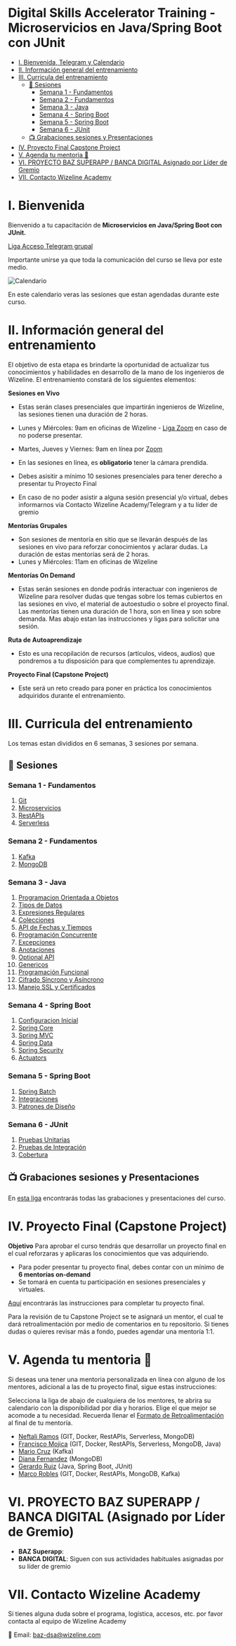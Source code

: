 # Digital Skills Accelerator Training - Microservicios en Java/Spring Boot con JUnit

<!-- Table of Content -->

- [I. Bienvenida, Telegram y Calendario](#i-bienvenida)
- [II. Información general del entrenamiento](#ii-informaci%C3%B3n-general-del-entrenamiento)
- [III. Curricula del entrenamiento](#iii-curricula-del-entrenamiento)
    - [:bookmark_tabs: Sesiones](#bookmark_tabs-sesiones)
        - [Semana 1 - Fundamentos](#semana-1---fundamentos)
        - [Semana 2 - Fundamentos](#semana-2---fundamentos)
        - [Semana 3 - Java](#semana-3---java)
        - [Semana 4 - Spring Boot](#semana-4---spring-boot)
        - [Semana 5 - Spring Boot](#semana-5---spring-boot)
        - [Semana 6 - JUnit](#semana-6---junit)
    - [📺 Grabaciones sesiones y Presentaciones](#-grabaciones-sesiones-y-presentaciones)
- [IV. Proyecto Final Capstone Project](#iv-proyecto-final-capstone-project)
- [V. Agenda tu mentoria 📆](#v-agenda-tu-mentoria-)
- [VI. PROYECTO BAZ SUPERAPP / BANCA DIGITAL Asignado por Líder de Gremio](#vi-proyecto-baz-superapp--banca-digital-asignado-por-l%C3%ADder-de-gremio)
- [VII. Contacto Wizeline Academy](#vii-contacto-wizeline-academy)
<!---------------------->

# I. Bienvenida
Bienvenido a tu capacitación de **Microservicios en Java/Spring Boot con JUnit.**

[Liga Acceso Telegram grupal](https://t.me/+qoRIX6OWI_xjYWIx)

Importante unirse ya que toda la comunicación del curso se lleva por este medio.

![Calendario](https://github.com/wizelineacademy/BAZJAVA2-2022/blob/main/Java2.png)

En este calendario veras las sesiones que estan agendadas durante este curso.

# II. Información general del entrenamiento
El objetivo de esta etapa es brindarte la oportunidad de actualizar tus conocimientos y habilidades en desarrollo de la mano de los ingenieros de Wizeline. El entrenamiento constará de los siguientes elementos:

**Sesiones en Vivo** 
- Estas serán clases presenciales que impartirán ingenieros de Wizeline, las sesiones tienen una duración de 2 horas.
- Lunes y Miércoles: 9am en oficinas de Wizeline - [Liga Zoom](https://wizeline.zoom.us/j/84778203669?pwd=Q2RPd0wvVHNWYitDaHVNcm9EaU8vZz09) en caso de no poderse presentar.
- Martes, Jueves y Viernes: 9am en línea por [Zoom](https://wizeline.zoom.us/j/84778203669?pwd=Q2RPd0wvVHNWYitDaHVNcm9EaU8vZz09)

- En las sesiones en línea, es **obligatorio** tener la cámara prendida.
- Debes asisitir a mínimo 10 sesiones presenciales para tener derecho a presentar tu Proyecto Final
- En caso de no poder asistir a alguna sesión presencial y/o virtual, debes informarnos vía Contacto Wizeline Academy/Telegram y a tu líder de gremio

**Mentorías Grupales**
- Son sesiones de mentoría en sitio que se llevarán después de las sesiones en vivo para reforzar conocimientos y aclarar dudas. La duración de estas mentorías será de 2 horas.
- Lunes y Miércoles: 11am en oficinas de Wizeline

**Mentorías On Demand**
- Estas serán sesiones en donde podrás interactuar con ingenieros de Wizeline para resolver dudas que tengas sobre los temas cubiertos en las sesiones en vivo, el material de autoestudio o sobre el proyecto final. Las mentorías tienen una duración de 1 hora, son en línea y son sobre demanda. Mas abajo estan las instrucciones y ligas para solicitar una sesión.

**Ruta de Autoaprendizaje**
- Esto es una recopilación de recursos (artículos, videos, audios) que pondremos a tu disposición para que complementes tu aprendizaje.

**Proyecto Final (Capstone Project)**
- Este será un reto creado para poner en práctica los conocimientos adquiridos durante el entrenamiento. 

# III. Curricula del entrenamiento
Los temas estan divididos en 6 semanas, 3 sesiones por semana. 

## :bookmark_tabs: Sesiones

### Semana 1 - Fundamentos
   1. [Git](1/GIT/README.md) 
   2. [Microservicios](1/Microservicios/README.md)
   3. [RestAPIs](1/RestAPIs/README.md)
   4. [Serverless](1/Serverless/README.md)

### Semana 2 - Fundamentos
   1. [Kafka](2/Kafka/README.md)
   2. [MongoDB](2/MongoDB/README.md)

### Semana 3 - Java
   1. [Programacion Orientada a Objetos](3/POO/README.md)
   2. [Tipos de Datos](3/TiposDatos/README.md)
   3. [Expresiones Regulares](3/ExpReg/README.md)
   4. [Colecciones](3/Colecciones/README.md)
   5. [API de Fechas y Tiempos](3/FechasTiempos/README.md)
   6. [Programación Concurrente](3/Concurrencia/README.md)
   7. [Excepciones](3/Excepciones/README.md)
   8. [Anotaciones](3/Anotaciones/README.md)
   9. [Optional API](3/Optional/README.md)
   10. [Genericos](3/Genericos/README.md)
   11. [Programación Funcional](3/Funcional/README.md)
   12. [Cifrado Síncrono y Asíncrono](3/Cifrado/README.md)
   13. [Manejo SSL y Certificados](3/SSL/README.md)

### Semana 4 - Spring Boot
   1. [Configuracion Inicial](4/Configuracion/README.md)
   2. [Spring Core](4/Core/README.md)
   3. [Spring MVC](4/MVC/README.md)
   4. [Spring Data](4/JPA/README.md)
   5. [Spring Security](4/Security/README.md)
   6. [Actuators](4/Actuators/README.md)

### Semana 5 - Spring Boot
   1. [Spring Batch](5/Batch/README.md)
   2. [Integraciones](5/Integraciones/README.md)
   3. [Patrones de Diseño](5/Patrones/README.md)

### Semana 6 - JUnit
   1. [Pruebas Unitarias](6/PruebasUnitarias/README.md)
   2. [Pruebas de Integración](6/PruebasIntegracion/README.md)
   3. [Cobertura](6/Cobertura/README.md)

## 📺 Grabaciones sesiones y Presentaciones

En [esta liga](Grabaciones%20y%20Presentaciones.md) encontrarás todas las grabaciones y presentaciones del curso.

# IV. Proyecto Final (Capstone Project)
**Objetivo**
Para aprobar el curso tendrás que desarrollar un proyecto final en el cual reforzaras y aplicaras los conocimientos que vas adquiriendo.
- Para poder presentar tu proyecto final, debes contar con un mínimo de **6 mentorías on-demand**
- Se tomará en cuenta tu participación en sesiones presenciales y virtuales. 

[Aquí](Capstone%20Project.md) encontrarás las instrucciones para completar tu proyecto final.

Para la revisión de tu Capstone Project se te asignará un mentor, el cual te dará retroalimentación por medio de comentarios en tu repositorio. Si tienes dudas o quieres revisar más a fondo, puedes agendar una mentoría 1:1.

# V. Agenda tu mentoria 📆
Si deseas una tener una mentoria personalizada en línea con alguno de los mentores, adicional a las de tu proyecto final, sigue estas instrucciones:

Selecciona la liga de abajo de cualquiera de los mentores, te abrira su calendario con la disponibilidad por dia y horarios. Elige el que mejor se acomode a tu necesidad.
Recuerda llenar el [Formato de Retroalimentación](https://forms.gle/seCaheZXytZafU9x7) al final de tu mentoría.

- [Neftali Ramos](https://calendly.com/neftali-ramos/mentoria-baz) (GIT, Docker, RestAPIs, Serverless, MongoDB)
- [Francisco Mojica](https://calendly.com/paco-mojica/mentoria-baz) (GIT, Docker, RestAPIs, Serverless, MongoDB, Java)
- [Mario Cruz](https://calendly.com/mario-cruz-wizeline) (Kafka)
- [Diana Fernandez](https://calendly.com/dianafernandez-wizeline/mentoria-baz) (MongoDB)
- [Gerardo Ruiz](https://calendly.com/gerardoruiz-wizeline/mentoria-baz) (Java, Spring Boot, JUnit)
- [Marco Robles](https://calendly.com/marco-robles-wize) (GIT, Docker, RestAPIs, MongoDB, Kafka)

# VI. PROYECTO BAZ SUPERAPP / BANCA DIGITAL (Asignado por Líder de Gremio)

- **BAZ Superapp**: 
- **BANCA DIGITAL**: Siguen con sus actividades habituales asignadas por su líder de gremio

# VII. Contacto Wizeline Academy
Si tienes alguna duda sobre el programa, logística, accesos, etc. por favor contacta al equipo de Wizeline Academy

:email: Email: [baz-dsa@wizeline.com](baz-dsa@wizeline.com)


